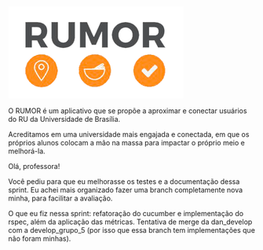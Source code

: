 ![Rumor Logo](app/assets/images/rumor-logo.png)

O RUMOR é um aplicativo que se propõe a aproximar e conectar usuários do RU da Universidade de Brasília.

Acreditamos em uma universidade mais engajada e conectada, em que os próprios alunos colocam a mão na massa para impactar o próprio meio e melhorá-la.

Olá, professora! 

Você pediu para que eu melhorasse os testes e a documentação dessa sprint. Eu achei mais organizado fazer uma branch completamente nova minha, para facilitar a avaliação. 

O que eu fiz nessa sprint: refatoração do cucumber e implementação do rspec, além da aplicação das métricas. Tentativa de merge da dan_develop com a develop_grupo_5 (por isso que essa branch tem implementações que não foram minhas).
